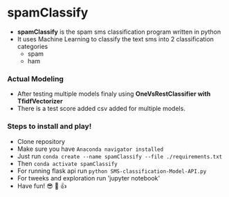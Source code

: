 # spamClassify

  - **spamClassify** is the spam sms classification program written in python   
  - It uses Machine Learning to classify the text sms into 2 classification categories
    - spam
    - ham

### Actual Modeling
  - After testing multiple models finaly using **OneVsRestClassifier with TfidfVectorizer**
  - There is a test score added csv added for multiple models.

### Steps to install and play!
  - Clone repository
  - Make sure you have `Anaconda navigator installed`
  - Just run `conda create --name spamClassify --file ./requirements.txt`
  - Then `conda activate spamClassify`
  - For running flask api run `python SMS-classification-Model-API.py`
  - For tweeks and exploration run 'jupyter notebook'
  - Have fun! :sunglasses: :metal: :thumbsup:

